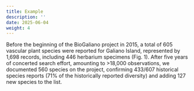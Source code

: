 ```yaml
---
title: Example
description: ''
date: 2025-06-04
weight: 4
---
```




Before the beginning of the BioGaliano project in 2015, a total of 605 vascular plant species were reported for Galiano Island, represented by 1,698 records, including 446 herbarium specimens (Fig. 1). 
After five years of concerted search effort, amounting to >18,000 observations, we documented 560 species on the project, confirming 433/607 historical species reports (71% of the historically reported diversity) and adding 127 new species to the list.
